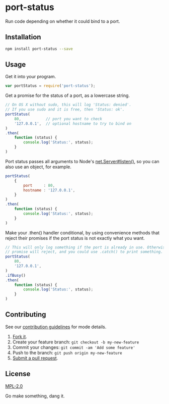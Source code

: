 # port-status

Run code depending on whether it could bind to a port.

## Installation
````sh
npm install port-status --save
````

## Usage

Get it into your program.
````javascript
var portStatus = require('port-status');
````

Get a promise for the status of a port, as a lowercase string.
````javascript
// On OS X without sudo, this will log 'Status: denied'.
// If you use sudo and it is free, then 'Status: ok'.
portStatus(
    80,           // port you want to check
    '127.0.0.1',  // optional hostname to try to bind on
)
.then(
    function (status) {
        console.log('Status:', status);
    }
)
````

Port status passes all arguments to Node's [net.Server#listen()](https://nodejs.org/api/net.html#net_server_listen_options_callback), so you can also use an object, for example.
````javascript
portStatus(
    {
        port     : 80,
        hostname : '127.0.0.1',
    }
)
.then(
    function (status) {
        console.log('Status:', status);
    }
)
````

Make your .then() handler conditional, by using convenience methods that reject
their promises if the port status is not exactly what you want.
````javascript
// This will only log something if the port is already in use. Otherwise, the
// promise will reject, and you could use .catch() to print something.
portStatus(
    80,
    '127.0.0.1',
)
.ifBusy()
.then(
    function (status) {
        console.log('Status:', status);
    }
)
````

## Contributing
See our [contribution guidelines](https://github.com/sholladay/port-status/blob/master/CONTRIBUTING.md "The guidelines for being involved in this project.") for mode details.
1. [Fork it](https://github.com/sholladay/port-status/fork).
2. Create your feature branch: `git checkout -b my-new-feature`
3. Commit your changes: `git commit -am 'Add some feature'`
4. Push to the branch: `git push origin my-new-feature`
5. [Submit a pull request](https://github.com/sholladay/port-status/compare "Submit code to this repo now for review.").

## License
[MPL-2.0](https://github.com/sholladay/port-status/blob/master/LICENSE "The license for port-status.")

Go make something, dang it.
